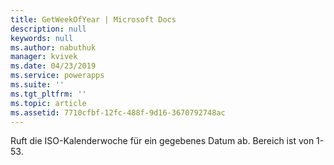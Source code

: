 ```yaml
---
title: GetWeekOfYear | Microsoft Docs
description: null
keywords: null
ms.author: nabuthuk
manager: kvivek
ms.date: 04/23/2019
ms.service: powerapps
ms.suite: ''
ms.tgt_pltfrm: ''
ms.topic: article
ms.assetid: 7710cfbf-12fc-488f-9d16-3670792748ac
---
```

Ruft die ISO-Kalenderwoche für ein gegebenes Datum ab. Bereich ist von 1-53.
